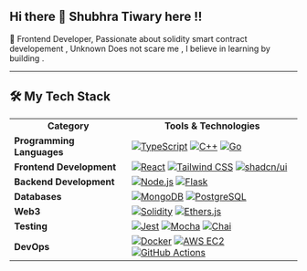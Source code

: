 ## Hi there 👋 Shubhra Tiwary here !!

🚀 Frontend Developer, Passionate about solidity smart contract developement , Unknown Does not scare me , I believe in learning by building .  

---

## 🛠️ My Tech Stack

<table>
  <tr>
    <td align="center"><strong>Category</strong></td>
    <td align="center"><strong>Tools & Technologies</strong></td>
  </tr>
  <tr>
    <td><strong>Programming Languages</strong></td>
    <td>
      <a href="https://www.typescriptlang.org/" target="_blank"><img src="https://img.shields.io/badge/TypeScript-007ACC?style=for-the-badge&logo=typescript&logoColor=white" alt="TypeScript"></a>
      <a href="https://isocpp.org/" target="_blank"><img src="https://img.shields.io/badge/C%2B%2B-00599C?style=for-the-badge&logo=c%2B%2B&logoColor=white" alt="C++"></a>
      <a href="https://golang.org/" target="_blank"><img src="https://img.shields.io/badge/Go-00ADD8?style=for-the-badge&logo=go&logoColor=white" alt="Go"></a>
    </td>
  </tr>
  <tr>
    <td><strong>Frontend Development</strong></td>
    <td>
      <a href="https://reactjs.org/" target="_blank"><img src="https://img.shields.io/badge/React-20232A?style=for-the-badge&logo=react&logoColor=61DAFB" alt="React"></a>
      <a href="https://tailwindcss.com/" target="_blank"><img src="https://img.shields.io/badge/Tailwind_CSS-38B2AC?style=for-the-badge&logo=tailwind-css&logoColor=white" alt="Tailwind CSS"></a>
      <a href="https://ui.shadcn.com/" target="_blank"><img src="https://img.shields.io/badge/shadcn%2Fui-000000?style=for-the-badge&logo=vercel&logoColor=white" alt="shadcn/ui"></a>
    </td>
  </tr>
  <tr>
    <td><strong>Backend Development</strong></td>
    <td>
      <a href="https://nodejs.org" target="_blank"><img src="https://img.shields.io/badge/Node.js-339933?style=for-the-badge&logo=nodedotjs&logoColor=white" alt="Node.js"></a>
      <a href="https://flask.palletsprojects.com/" target="_blank"><img src="https://img.shields.io/badge/Flask-000000?style=for-the-badge&logo=flask&logoColor=white" alt="Flask"></a>
    </td>
  </tr>
  <tr>
    <td><strong>Databases</strong></td>
    <td>
      <a href="https://www.mongodb.com/" target="_blank"><img src="https://img.shields.io/badge/MongoDB-4EA94B?style=for-the-badge&logo=mongodb&logoColor=white" alt="MongoDB"></a>
      <a href="https://www.postgresql.org" target="_blank"><img src="https://img.shields.io/badge/PostgreSQL-4169E1?style=for-the-badge&logo=postgresql&logoColor=white" alt="PostgreSQL"></a>
    </td>
  </tr>
  <tr>
    <td><strong>Web3</strong></td>
    <td>
      <a href="https://soliditylang.org/" target="_blank"><img src="https://img.shields.io/badge/Solidity-e6e6e6?style=for-the-badge&logo=solidity&logoColor=black" alt="Solidity"></a>
      <a href="https://ethers.org/" target="_blank"><img src="https://img.shields.io/badge/Ethers.js-4B4B4B?style=for-the-badge&logo=ethereum&logoColor=white" alt="Ethers.js"></a>
    </td>
  </tr>
    <tr>
    <td><strong>Testing</strong></td>
    <td>
      <a href="https://jestjs.io" target="_blank"><img src="https://img.shields.io/badge/Jest-C21325?style=for-the-badge&logo=jest&logoColor=white" alt="Jest"></a>
      <a href="https://mochajs.org" target="_blank"><img src="https://img.shields.io/badge/Mocha-8D6748?style=for-the-badge&logo=mocha&logoColor=white" alt="Mocha"></a>
      <a href="https://www.chaijs.com" target="_blank"><img src="https://img.shields.io/badge/Chai-A30701?style=for-the-badge&logo=chai&logoColor=white" alt="Chai"></a>
    </td>
  </tr>
  <tr>
    <td><strong>DevOps</strong></td>
    <td>
      <a href="https://www.docker.com/" target="_blank"><img src="https://img.shields.io/badge/Docker-2496ED?style=for-the-badge&logo=docker&logoColor=white" alt="Docker"></a>
      <a href="https://aws.amazon.com/ec2/" target="_blank"><img src="https://img.shields.io/badge/Amazon_EC2-FF9900?style=for-the-badge&logo=amazon-aws&logoColor=white" alt="AWS EC2"></a>
      <a href="https://github.com/features/actions" target="_blank"><img src="https://img.shields.io/badge/GitHub_Actions-2088FF?style=for-the-badge&logo=github-actions&logoColor=white" alt="GitHub Actions"></a>
    </td>
  </tr>
</table>

<!--
**shubhratiwary134/shubhratiwary134** is a ✨ _special_ ✨ repository because its `README.md` (this file) appears on your GitHub profile.

Here are some ideas to get you started:

- 🔭 I’m currently working on ...
- 🌱 I’m currently learning ...
- 👯 I’m looking to collaborate on ...
- 🤔 I’m looking for help with ...
- 💬 Ask me about ...
- 📫 How to reach me: ...
- 😄 Pronouns: ...
- ⚡ Fun fact: ...
-->
